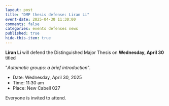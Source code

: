 ```yaml
---
layout: post
title: "DMP thesis defense: Liran Li"
event-date: 2025-04-30 11:30:00
comments: false
categories: events defenses news
published: true
hide-this-item: true
---
```


**Liran Li** will defend the Distinguished Major Thesis on **Wednesday, April 30** titled

"_Automatic groups: a brief introduction_".

- Date: Wednesday, April 30, 2025
- Time: 11:30 am
- Place: New Cabell 027

Everyone is invited to attend.
